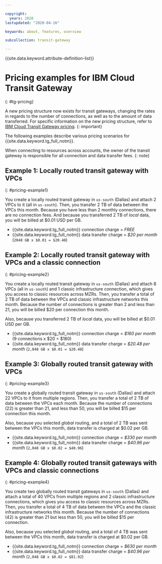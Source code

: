 ```yaml
---

copyright:
  years: 2020
lastupdated: "2020-04-16"

keywords: about, features, overview

subcollection: transit-gateway

---
```


{{site.data.keyword.attribute-definition-list}}

# Pricing examples for IBM Cloud Transit Gateway
{: #tg-pricing}

A new pricing structure now exists for transit gateways, changing the rates in regards to the number of connections, as well as to the amount of data transferred. For specific information on the new pricing structure, refer to [IBM Cloud Transit Gateway pricing](https://www.ibm.com/cloud/transit-gateway/pricing).
{: important}

The following examples describe various pricing scenarios for {{site.data.keyword.tg_full_notm}}.

When connecting to resources across accounts, the owner of the transit gateway is responsible for all connection and data transfer fees.
{: note}

## Example 1: Locally routed transit gateway with VPCs
{: #pricing-example1}

You create a locally routed transit gateway in `us-south` (Dallas) and attach 2 VPCs to it (all in `us-south`). Then, you transfer 2 TB of data between the VPCs this month. Because you have less than 2 monthly connections, there are no connection fees. And because you transferred 2 TB of *local* data, you will be billed at $0.01 USD per GB.

* {{site.data.keyword.tg_full_notm}} connection charge = *FREE*     
* {{site.data.keyword.tg_full_notm}} data transfer charge = *$20 per month* (`2048 GB x $0.01 = $20.48`)

## Example 2: Locally routed transit gateway with VPCs and a classic connection
{: #pricing-example2}

You create a locally routed transit gateway in `us-south` (Dallas) and attach 8 VPCs (all in `us-south`) and 1 classic infrastructure connection, which gives you access to classic resources across MZRs. Then, you transfer a total of 2 TB of data between the VPCs and classic infrastructure networks this month. Because the number of connections is greater than 2 and less than 21, you will be billed $20 per connection this month. 

Also, because you transferred 2 TB of *local* data, you will be billed at $0.01 USD per GB.

* {{site.data.keyword.tg_full_notm}} connection charge = *$160 per month* (9 connections x $20 = $180)   
* {{site.data.keyword.tg_full_notm}} data transfer charge = *$20.48 per month* (`2,048 GB x $0.01 = $20.48`)

## Example 3: Globally routed transit gateway with VPCs
{: #pricing-example3}

You create a globally routed transit gateway in `us-south` (Dallas) and attach 22 VPCs to it from multiple regions. Then, you transfer a total of 2 TB of data between the VPCs each month. Because the number of connections (22) is greater than 21, and less than 50, you will be billed $15 per connection this month. 

Also, because you selected *global* routing, and a total of 2 TB was sent between the VPCs this month, data transfer is charged at $0.02 per GB.

* {{site.data.keyword.tg_full_notm}} connection charge = *$330 per month*   
* {{site.data.keyword.tg_full_notm}} data transfer charge = *$40.96 per month* (`2,048 GB x $0.02 = $40.96`)

## Example 4: Globally routed transit gateways with VPCs and classic connections
{: #pricing-example4}

You create two globally routed transit gateways in `us-south` (Dallas) and attach a total of 40 VPCs from multiple regions and 2 classic infrastructure connections, which gives you access to classic resources across MZRs. Then, you transfer a total of 4 TB of data between the VPCs and the classic infrastructure networks this month. Because the number of connections (42) is greater than 21 but less than 50, you will be billed $15 per connection.

Also, because you selected *global* routing, and a total of 4 TB was sent between the VPCs this month, data transfer is charged at $0.02 per GB.

* {{site.data.keyword.tg_full_notm}} connection charge = *$630 per month*   
* {{site.data.keyword.tg_full_notm}} data transfer charge = *$40.96 per month* (`2,048 GB x $0.02 = $81.92`)
